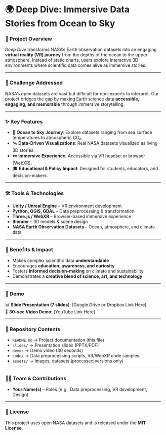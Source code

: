 # 🌍 Deep Dive: Immersive Data Stories from Ocean to Sky  

### 🚀 Project Overview  
*Deep Dive* transforms NASA’s Earth observation datasets into an engaging **virtual reality (VR) journey** from the depths of the ocean to the upper atmosphere. Instead of static charts, users explore interactive 3D environments where scientific data comes alive as immersive stories.  

---

### 🎯 Challenge Addressed  
NASA’s open datasets are vast but difficult for non-experts to interpret. Our project bridges the gap by making Earth science data **accessible, engaging, and memorable** through immersive storytelling.  

---

### ✨ Key Features  
- 🌊 **Ocean to Sky Journey**: Explore datasets ranging from sea surface temperatures to atmospheric CO₂.  
- 🛰️ **Data-Driven Visualizations**: Real NASA datasets visualized as living 3D stories.  
- 🕶️ **Immersive Experience**: Accessible via VR headset or browser (WebXR).  
- 🎓 **Educational & Policy Impact**: Designed for students, educators, and decision-makers.  

---

### 🛠️ Tools & Technologies  
- **Unity / Unreal Engine** – VR environment development  
- **Python, QGIS, GDAL** – Data preprocessing & transformation  
- **Three.js / WebXR** – Browser-based immersive experience  
- **Blender** – 3D models & scene design  
- **NASA Earth Observation Datasets** – Ocean, atmosphere, and climate data  

---

### 🌟 Benefits & Impact  
- Makes complex scientific data **understandable**  
- Encourages **education, awareness, and curiosity**  
- Fosters **informed decision-making** on climate and sustainability  
- Demonstrates a **creative blend of science, art, and technology**  

---

### 🎥 Demo  
📊 **Slide Presentation (7 slides)**: [Google Drive or Dropbox Link Here]  
🎥 **30-sec Video Demo**: [YouTube Link Here]  

---

### 📂 Repository Contents  
- `README.md` → Project documentation (this file)  
- `slides/` → Presentation slides (PPTX/PDF)  
- `demo/` → Demo video (30 seconds)  
- `code/` → Data preprocessing scripts, VR/WebXR code samples  
- `assets/` → Images, datasets (processed versions only)  

---

### 👩‍💻 Team & Contributions  
- **Your Name(s)** – Roles (e.g., Data preprocessing, VR development, Design)  

---

### 📜 License  
This project uses open NASA datasets and is released under the **MIT License**.  
